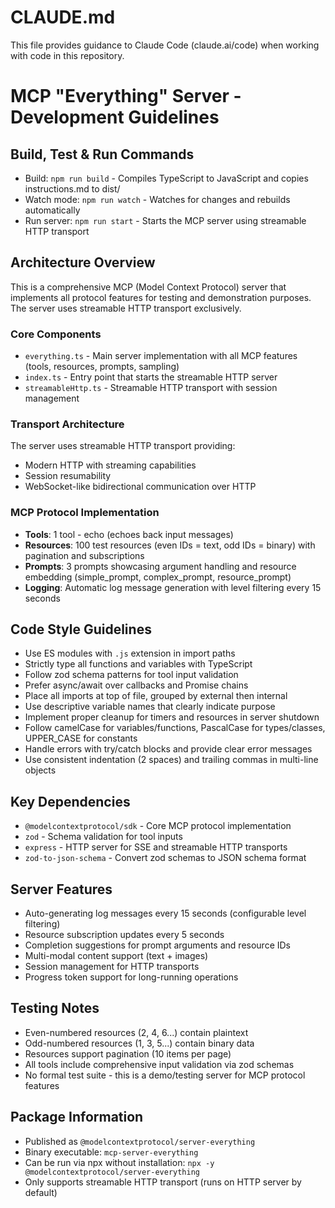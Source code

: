 # CLAUDE.md

This file provides guidance to Claude Code (claude.ai/code) when working with code in this repository.

# MCP "Everything" Server - Development Guidelines

## Build, Test & Run Commands
- Build: `npm run build` - Compiles TypeScript to JavaScript and copies instructions.md to dist/
- Watch mode: `npm run watch` - Watches for changes and rebuilds automatically  
- Run server: `npm run start` - Starts the MCP server using streamable HTTP transport

## Architecture Overview

This is a comprehensive MCP (Model Context Protocol) server that implements all protocol features for testing and demonstration purposes. The server uses streamable HTTP transport exclusively.

### Core Components
- `everything.ts` - Main server implementation with all MCP features (tools, resources, prompts, sampling)
- `index.ts` - Entry point that starts the streamable HTTP server
- `streamableHttp.ts` - Streamable HTTP transport with session management

### Transport Architecture
The server uses streamable HTTP transport providing:
- Modern HTTP with streaming capabilities
- Session resumability
- WebSocket-like bidirectional communication over HTTP

### MCP Protocol Implementation
- **Tools**: 1 tool - echo (echoes back input messages)
- **Resources**: 100 test resources (even IDs = text, odd IDs = binary) with pagination and subscriptions
- **Prompts**: 3 prompts showcasing argument handling and resource embedding (simple_prompt, complex_prompt, resource_prompt)
- **Logging**: Automatic log message generation with level filtering every 15 seconds

## Code Style Guidelines
- Use ES modules with `.js` extension in import paths
- Strictly type all functions and variables with TypeScript
- Follow zod schema patterns for tool input validation
- Prefer async/await over callbacks and Promise chains
- Place all imports at top of file, grouped by external then internal
- Use descriptive variable names that clearly indicate purpose
- Implement proper cleanup for timers and resources in server shutdown
- Follow camelCase for variables/functions, PascalCase for types/classes, UPPER_CASE for constants
- Handle errors with try/catch blocks and provide clear error messages
- Use consistent indentation (2 spaces) and trailing commas in multi-line objects

## Key Dependencies
- `@modelcontextprotocol/sdk` - Core MCP protocol implementation
- `zod` - Schema validation for tool inputs
- `express` - HTTP server for SSE and streamable HTTP transports
- `zod-to-json-schema` - Convert zod schemas to JSON schema format

## Server Features
- Auto-generating log messages every 15 seconds (configurable level filtering)
- Resource subscription updates every 5 seconds
- Completion suggestions for prompt arguments and resource IDs
- Multi-modal content support (text + images)
- Session management for HTTP transports
- Progress token support for long-running operations

## Testing Notes
- Even-numbered resources (2, 4, 6...) contain plaintext
- Odd-numbered resources (1, 3, 5...) contain binary data  
- Resources support pagination (10 items per page)
- All tools include comprehensive input validation via zod schemas
- No formal test suite - this is a demo/testing server for MCP protocol features

## Package Information
- Published as `@modelcontextprotocol/server-everything`
- Binary executable: `mcp-server-everything`
- Can be run via npx without installation: `npx -y @modelcontextprotocol/server-everything`
- Only supports streamable HTTP transport (runs on HTTP server by default)